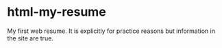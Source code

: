 # html-my-resume
My first web resume. It is explicitly for practice reasons but information in the site are true.
